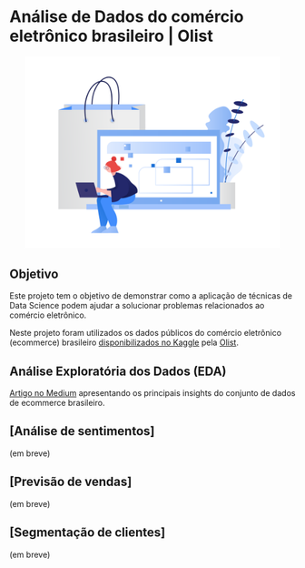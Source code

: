 # Análise de Dados do comércio eletrônico brasileiro | Olist 

<p align="center">
  <img src="https://raw.githubusercontent.com/pedrohrafael/data-science/main/img/clip-shopping-online.png?token=AOJSUEC7BGWK6YVKEWPRLKLBUGPL6" style="width:450px;align:center"/>
<p/>

## Objetivo

Este projeto tem o objetivo de demonstrar como a aplicação de técnicas de Data Science podem ajudar a solucionar problemas relacionados ao comércio eletrônico.

Neste projeto foram utilizados os dados públicos do comércio eletrônico (ecommerce) brasileiro [disponibilizados no Kaggle](https://www.kaggle.com/olistbr/brazilian-ecommerce) pela [Olist]( https://olist.com/).

## Análise Exploratória dos Dados (EDA)

[Artigo no Medium](https://medium.com/@pedro.rafael/an%C3%A1lise-de-dados-do-com%C3%A9rcio-eletr%C3%B4nico-brasileiro-olist-d1b552858f44) apresentando os principais insights do conjunto de dados de ecommerce brasileiro.

## [Análise de sentimentos]
(em breve)

## [Previsão de vendas]
(em breve)

## [Segmentação de clientes]
(em breve)
